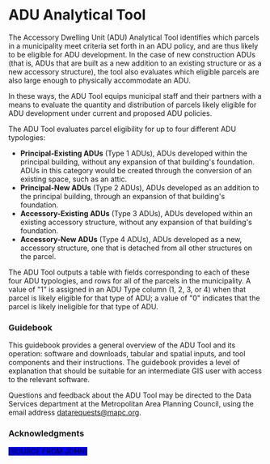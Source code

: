 # ADU Analytical Tool

The Accessory Dwelling Unit (ADU) Analytical Tool identifies which parcels in a municipality meet criteria set forth in an ADU policy, and are thus likely to be eligible for ADU development. In the case of new construction ADUs (that is, ADUs that are built as a new addition to an existing structure or as a new accessory structure), the tool also evaluates which eligible parcels are also large enough to physically accommodate an ADU.&#x20;

In these ways, the ADU Tool equips municipal staff and their partners with a means to evaluate the quantity and distribution of parcels likely eligible for ADU development under current and proposed ADU policies.

The ADU Tool evaluates parcel eligibility for up to four different ADU typologies:

* **Principal-Existing ADUs** (Type 1 ADUs), ADUs developed within the principal building, without any expansion of that building's foundation. ADUs in this category would be created through the conversion of an existing space, such as an attic.&#x20;
* **Principal-New ADUs** (Type 2 ADUs), ADUs developed as an addition to the principal building, through an expansion of that building's foundation.
* **Accessory-Existing ADUs** (Type 3 ADUs), ADUs developed within an existing accessory structure, without any expansion of that building's foundation.&#x20;
* **Accessory-New ADUs** (Type 4 ADUs), ADUs developed as a new, accessory structure, one that is detached from all other structures on the parcel.

The ADU Tool outputs a table with fields corresponding to each of these four ADU typologies, and rows for all of the parcels in the municipality. A value of "1" is assigned in an ADU Type column (1, 2, 3, or 4) when that parcel is likely eligible for that type of ADU; a value of "0" indicates that the parcel is likely ineligible for that type of ADU.&#x20;

### Guidebook&#x20;

This guidebook provides a general overview of the ADU Tool and its operation: software and downloads, tabular and spatial inputs, and tool components and their instructions. The guidebook provides a level of explanation that should be suitable for an intermediate GIS user with access to the relevant software.

Questions and feedback about the ADU Tool may be directed to the Data Services department at the Metropolitan Area Planning Council, using the email address datarequests@mapc.org.

### Acknowledgments

<mark style="background-color:blue;">\[SOURCE FROM JOHN]</mark>
